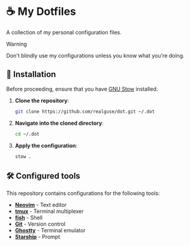 # ☕ My Dotfiles

A collection of my personal configuration files.

> [!WARNING]
> Don't blindly use my configurations unless you know what you're doing.

## 🚀 Installation

Before proceeding, ensure that you have [GNU Stow](https://www.gnu.org/software/stow/) installed.

1. **Clone the repository**:

   ```sh
   git clone https://github.com/realguse/dot.git ~/.dot
   ```

2. **Navigate into the cloned directory**:

   ```sh
   cd ~/.dot
   ```

3. **Apply the configuration**:

   ```sh
   stow .
   ```

## 🛠️ Configured tools

This repository contains configurations for the following tools:

- **[Neovim](nvim)** - Text editor
- **[tmux](tmux/tmux.conf)** - Terminal multiplexer
- **[fish](fish/config.fish)** - Shell
- **[Git](git/config)** - Version control
- **[Ghostty](ghostty/config)** - Terminal emulator
- **[Starship](starship/starship.toml)** - Prompt
